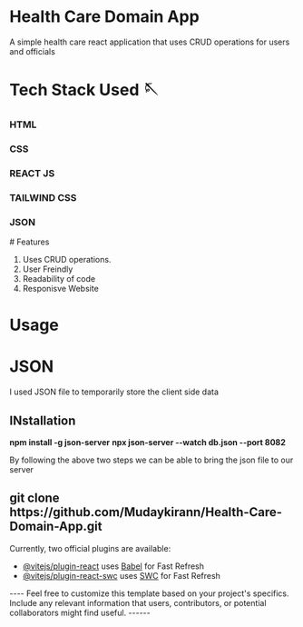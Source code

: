 # Health Care Domain App

A simple health care react application that uses CRUD operations for users and officials
# Tech Stack Used 🪡
<h3>HTML</h3>
<h3>CSS</h3>
<h3>REACT JS</h3>
<h3>TAILWIND CSS</h3>
<h3>JSON</h3>
# Features
<ol>
  <li>Uses CRUD operations.</li>
  <li>User Freindly</li>
  <li>Readability of code</li>
  <li>Responisve Website</li>
</ol>

# Usage
<h1>JSON</h1>
<p>I used JSON file to temporarily store the client side data</p>
<h2>INstallation</h2>
<b>npm install -g json-server</b>
<b>npx json-server --watch db.json --port 8082 </b>
<p>By following the above two steps we can be able to bring the json file to our server</p>

<h2>git clone https://github.com/Mudaykirann/Health-Care-Domain-App.git</h2>

Currently, two official plugins are available:

- [@vitejs/plugin-react](https://github.com/vitejs/vite-plugin-react/blob/main/packages/plugin-react/README.md) uses [Babel](https://babeljs.io/) for Fast Refresh
- [@vitejs/plugin-react-swc](https://github.com/vitejs/vite-plugin-react-swc) uses [SWC](https://swc.rs/) for Fast Refresh




---- Feel free to customize this template based on your project's specifics. Include any relevant information that users, contributors, or potential collaborators might find useful. ------
